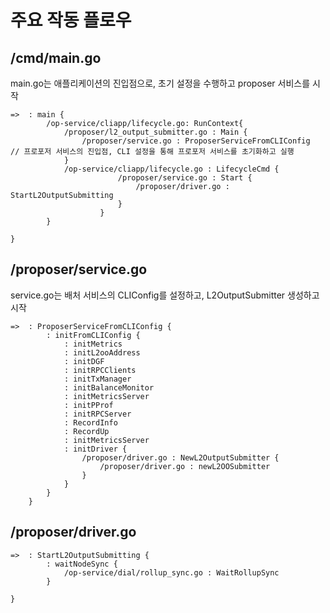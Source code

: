 # 주요 작동 플로우

## /cmd/main.go
main.go는 애플리케이션의 진입점으로, 초기 설정을 수행하고 proposer 서비스를 시작

```plaintext
=>  : main {
        /op-service/cliapp/lifecycle.go: RunContext{
            /proposer/l2_output_submitter.go : Main {
                /proposer/service.go : ProposerServiceFromCLIConfig   // 프로포저 서비스의 진입점, CLI 설정을 통해 프로포저 서비스를 초기화하고 실행
            }
            /op-service/cliapp/lifecycle.go : LifecycleCmd {
                        /proposer/service.go : Start {
                            /proposer/driver.go : StartL2OutputSubmitting
                        }
                    }
        }

}
```


## /proposer/service.go
service.go는 배처 서비스의 CLIConfig를 설정하고, L2OutputSubmitter 생성하고 시작

```plaintext
=>  : ProposerServiceFromCLIConfig {
        : initFromCLIConfig {
            : initMetrics
            : initL2ooAddress
            : initDGF
            : initRPCClients
            : initTxManager
            : initBalanceMonitor
            : initMetricsServer
            : initPProf
            : initRPCServer
            : RecordInfo
            : RecordUp
            : initMetricsServer
            : initDriver {
                /proposer/driver.go : NewL2OutputSubmitter {
                    /proposer/driver.go : newL2OOSubmitter
                }
            }
        }
    }
```

## /proposer/driver.go

```plaintext
=>  : StartL2OutputSubmitting {
        : waitNodeSync {
            /op-service/dial/rollup_sync.go : WaitRollupSync
        }

}